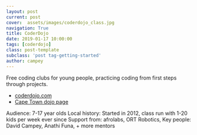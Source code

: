 ```yaml
---
layout: post
current: post
cover:  assets/images/coderdojo_class.jpg
navigation: True
title: CoderDojo
date: 2019-01-17 10:00:00
tags: [coderdojo]
class: post-template
subclass: 'post tag-getting-started'
author: campey
---
```


Free coding clubs for young people, practicing coding from first steps through projects.

 * [coderdojo.com](https://coderdojo.com/)
 * [Cape Town dojo page](https://zen.coderdojo.com/dojos/za/western-cape/cape-town-western-cape/cape-town)
 
Audience: 7-17 year olds
Local history: Started in 2012, class run with 1-20 kids per week ever since
Support from: afrolabs, ORT Robotics,
Key people: David Campey, Anathi Funa, + more mentors
